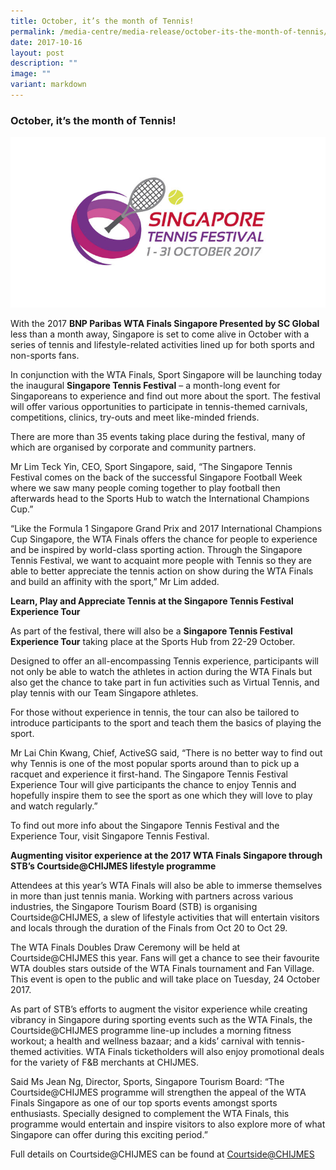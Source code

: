 ```yaml
---
title: October, it’s the month of Tennis!
permalink: /media-centre/media-release/october-its-the-month-of-tennis/
date: 2017-10-16
layout: post
description: ""
image: ""
variant: markdown
---
```

### **October, it’s the month of Tennis!**
![](/images/Media%20Centre/Media%20Release/2017/October/Singapore%20Tennis%20Festival.jpeg)

With the 2017 **BNP Paribas WTA Finals Singapore Presented by SC Global** less than a month away, Singapore is set to come alive in October with a series of tennis and lifestyle-related activities lined up for both sports and non-sports fans.

In conjunction with the WTA Finals, Sport Singapore will be launching today the inaugural **Singapore Tennis Festival** – a month-long event for Singaporeans to experience and find out more about the sport. The festival will offer various opportunities to participate in tennis-themed carnivals, competitions, clinics, try-outs and meet like-minded friends.

There are more than 35 events taking place during the festival, many of which are organised by corporate and community partners.

Mr Lim Teck Yin, CEO, Sport Singapore, said, “The Singapore Tennis Festival comes on the back of the successful Singapore Football Week where we saw many people coming together to play football  then afterwards head to the Sports Hub to watch the International Champions Cup.”

“Like the Formula 1 Singapore Grand Prix and 2017 International Champions Cup Singapore, the WTA Finals offers the chance for people to experience and be inspired by world-class sporting action. Through the Singapore Tennis Festival, we want to acquaint more people with Tennis so they are able to better appreciate the tennis action on show during the WTA Finals and build an affinity with the sport,” Mr Lim added.

**Learn, Play and Appreciate Tennis at the Singapore Tennis Festival Experience Tour**

As part of the festival, there will also be a **Singapore Tennis Festival Experience Tour** taking place at the Sports Hub from 22-29 October.

Designed to offer an all-encompassing Tennis experience, participants will not only be able to watch the athletes in action during the WTA Finals but also get the chance to take part in fun activities such as Virtual Tennis, and play tennis with our Team Singapore athletes.

For those without experience in tennis, the tour can also be tailored to introduce participants to the sport and teach them the basics of playing the sport.

Mr Lai Chin Kwang, Chief, ActiveSG said, “There is no better way to find out why Tennis is one of the most popular sports around than to pick up a racquet and experience it first-hand. The Singapore Tennis Festival Experience Tour will give participants the chance to enjoy Tennis and hopefully inspire them to see the sport as one which they will love to play and watch regularly.”

To find out more info about the Singapore Tennis Festival and the Experience Tour, visit Singapore Tennis Festival.

**Augmenting visitor experience at the 2017 WTA Finals Singapore through STB’s Courtside@CHIJMES lifestyle programme**

Attendees at this year’s WTA Finals will also be able to immerse themselves in more than just tennis mania. Working with partners across various industries, the Singapore Tourism Board (STB) is organising Courtside@CHIJMES, a slew of lifestyle activities that will entertain visitors and locals through the duration of the Finals from Oct 20 to Oct 29.

The WTA Finals Doubles Draw Ceremony will be held at Courtside@CHIJMES this year. Fans will get a chance to see their favourite WTA doubles stars outside of the WTA Finals tournament and Fan Village. This event is open to the public and will take place on Tuesday, 24 October 2017.

As part of STB’s efforts to augment the visitor experience while creating vibrancy in Singapore during sporting events such as the WTA Finals, the Courtside@CHIJMES programme line-up includes a morning fitness workout; a health and wellness bazaar; and a kids’ carnival with tennis-themed activities. WTA Finals ticketholders will also enjoy promotional deals for the variety of F&B merchants at CHIJMES.

Said Ms Jean Ng, Director, Sports, Singapore Tourism Board: “The Courtside@CHIJMES programme will strengthen the appeal of the WTA Finals Singapore as one of our top sports events amongst sports enthusiasts. Specially designed to complement the WTA Finals, this programme would entertain and inspire visitors to also explore more of what Singapore can offer during this exciting period.”

Full details on Courtside@CHIJMES can be found at [Courtside@CHIJMES](https://www.timeout.com/singapore/things-to-do/courtside-chijmes)